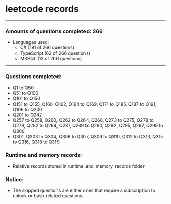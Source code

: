 # leetcode records
-----
### Amounts of questions completed: 266
- Languages used:
  - C# (191 of 266 questions)
  - TypeScript (62 of 266 questions)
  - MSSQL (13 of 266 questions)
-----
### Questions completed:
- Q1 to Q50
- Q51 to Q100
- Q101 to Q150
- Q151 to Q155, Q160, Q162, Q164 to Q169, Q171 to Q185, Q187 to Q191, Q196 to Q200
- Q201 to Q242
- Q257 to Q258, Q260, Q262 to Q264, Q268, Q273 to Q275, Q278 to Q279, Q282 to Q284, Q287, Q289 to Q290, Q292, Q295, Q297, Q299 to Q300
- Q301, Q303 to Q304, Q306 to Q307, Q309 to Q310, Q312 to Q313, Q315 to Q316, Q318 to Q319
### Runtime and memory records:
- Relative records stored in runtime_and_memory_records folder
### Notice:
- The skipped questions are either ones that require a subscription to unlock or bash-related questions.